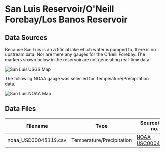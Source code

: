 # San Luis Reservoir/O'Neill Forebay/Los Banos Reservoir

## Data Sources

Because San Luis is an artificial lake which water is pumped to, there is no upstream data. Nor are there any gauges for the O'Neill Forebay. The markers shown below in the reservoir are not generating real-time data.

![San Luis USGS Map](images/san_luis_usgs_map.png)

The following NOAA gauge was selected for Temperature/Precipitation data.

![San Luis NOAA Map](images/san_luis_noaa_map.png)

## Data Files

| Filename             | Type                      | Source/Site no.                                                                                        | Start Date | End Date   |
| -------------------- | ------------------------- | ------------------------------------------------------------------------------------------------------ | ---------- | ---------- |
| noaa_USC00045119.csv | Temperature/Precipitation | [NOAA USC00045119](https://www.ncdc.noaa.gov/cdo-web/datasets/GHCND/stations/GHCND:USC00045119/detail) | 1932-09-01 | 2018-05-31 |